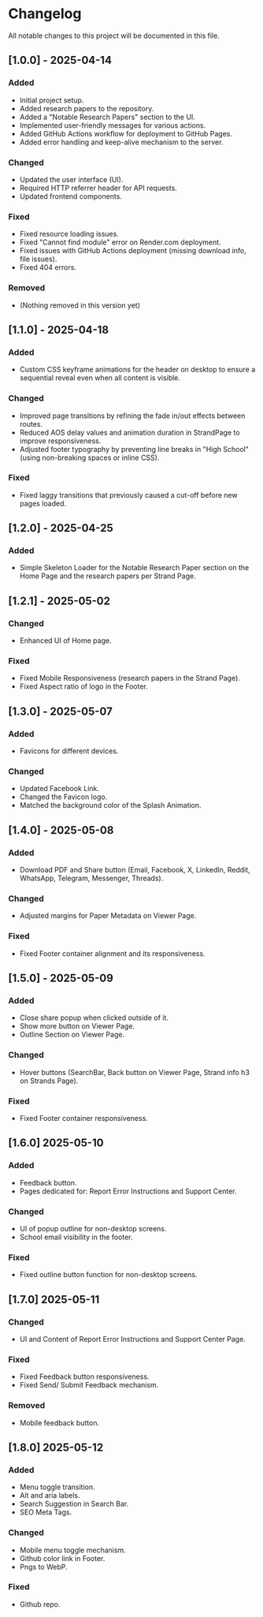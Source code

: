 # Changelog

All notable changes to this project will be documented in this file.

## [1.0.0] - 2025-04-14
### Added
- Initial project setup.
- Added research papers to the repository.
- Added a "Notable Research Papers" section to the UI.
- Implemented user-friendly messages for various actions.
- Added GitHub Actions workflow for deployment to GitHub Pages.
- Added error handling and keep-alive mechanism to the server.

### Changed
- Updated the user interface (UI).
- Required HTTP referrer header for API requests.
- Updated frontend components.

### Fixed
- Fixed resource loading issues.
- Fixed "Cannot find module" error on Render.com deployment.
- Fixed issues with GitHub Actions deployment (missing download info, file issues).
- Fixed 404 errors.

### Removed
- (Nothing removed in this version yet)

## [1.1.0] - 2025-04-18

### Added
- Custom CSS keyframe animations for the header on desktop to ensure a sequential reveal even when all content is visible.
  
### Changed
- Improved page transitions by refining the fade in/out effects between routes.
- Reduced AOS delay values and animation duration in StrandPage to improve responsiveness.
- Adjusted footer typography by preventing line breaks in "High School" (using non-breaking spaces or inline CSS).

### Fixed
- Fixed laggy transitions that previously caused a cut-off before new pages loaded.

## [1.2.0] - 2025-04-25

### Added
- Simple Skeleton Loader for the Notable Research Paper section on the Home Page and the research papers per Strand Page.

## [1.2.1] - 2025-05-02

### Changed
- Enhanced UI of Home page.

### Fixed
- Fixed Mobile Responsiveness (research papers in the Strand Page).
- Fixed Aspect ratio of logo in the Footer.

## [1.3.0] - 2025-05-07

### Added
- Favicons for different devices.

### Changed
- Updated Facebook Link.
- Changed the Favicon logo.
- Matched the background color of the Splash Animation.

## [1.4.0] - 2025-05-08

### Added
- Download PDF and Share button (Email, Facebook, X, LinkedIn, Reddit, WhatsApp, Telegram, Messenger, Threads).

### Changed
- Adjusted margins for Paper Metadata on Viewer Page.

### Fixed
- Fixed Footer container alignment and its responsiveness.

## [1.5.0] - 2025-05-09

### Added
- Close share popup when clicked outside of it.
- Show more button on Viewer Page.
- Outline Section on Viewer Page.

### Changed
- Hover buttons (SearchBar, Back button on Viewer Page, Strand info h3 on Strands Page).

### Fixed
- Fixed Footer container responsiveness.

## [1.6.0] 2025-05-10

### Added
- Feedback button.
- Pages dedicated for: Report Error Instructions and Support Center.

### Changed
- UI of popup outline for non-desktop screens.
- School email visibility in the footer.

### Fixed
- Fixed outline button function for non-desktop screens.

## [1.7.0] 2025-05-11

### Changed
- UI and Content of Report Error Instructions and Support Center Page.

### Fixed
- Fixed Feedback button responsiveness.
- Fixed Send/ Submit Feedback mechanism.

### Removed
- Mobile feedback button.

## [1.8.0] 2025-05-12

### Added
- Menu toggle transition.
- Alt and aria labels.
- Search Suggestion in Search Bar.
- SEO Meta Tags.

### Changed
- Mobile menu toggle mechanism.
- Github color link in Footer.
- Pngs to WebP.

### Fixed
- Github repo.